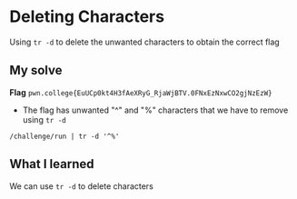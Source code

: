 # Deleting Characters

Using `tr -d` to delete the unwanted characters to obtain the correct flag

## My solve
**Flag** `pwn.college{EuUCp0kt4H3fAeXRyG_RjaWjBTV.0FNxEzNxwCO2gjNzEzW}`
- The flag has unwanted "^" and "%" characters that we have to remove using `tr -d`

```
/challenge/run | tr -d '^%'
```

## What I learned
We can use `tr -d` to delete characters